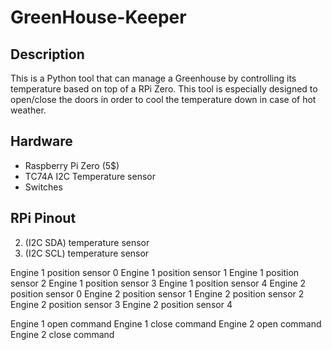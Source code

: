 # GreenHouse-Keeper

## Description

This is a Python tool that can manage a Greenhouse by controlling its temperature based on top of a RPi Zero. This tool is especially designed to open/close the doors in order to cool the temperature down in case of hot weather. 

## Hardware

* Raspberry Pi Zero (5$)
* TC74A I2C Temperature sensor
* Switches

## RPi Pinout

2. (I2C SDA) temperature sensor
5. (I2C SCL) temperature sensor

Engine 1 position sensor 0
Engine 1 position sensor 1
Engine 1 position sensor 2
Engine 1 position sensor 3
Engine 1 position sensor 4
Engine 2 position sensor 0
Engine 2 position sensor 1
Engine 2 position sensor 2
Engine 2 position sensor 3
Engine 2 position sensor 4

Engine 1 open command
Engine 1 close command
Engine 2 open command
Engine 2 close command
